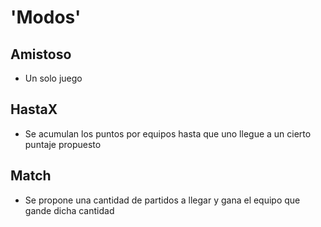 # 'Modos'

## Amistoso
- Un solo juego

## HastaX
- Se acumulan los puntos por equipos hasta que uno llegue a un cierto puntaje propuesto

## Match
- Se propone una cantidad de partidos a llegar y gana el equipo que gande dicha cantidad